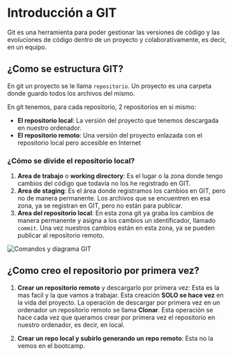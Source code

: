 # Introducción a GIT

Git es una herramienta para poder gestionar las versiones de código y las evoluciones de código dentro de un proyecto y colaborativamente, es decir, en un equipo.

## ¿Como se estructura GIT?

En git un proyecto se le llama `repositorio`. Un proyecto es una carpeta donde guardo todos los archivos del mismo.

En git tenemos, para cada repositorio, 2 repositorios en si mismo:

- **El repositorio local**: La versión del proyecto que tenemos descargada en nuestro ordenador.
- **El repositorio remoto**: Una versión del proyecto enlazada con el repositorio local pero accesible en Internet

### ¿Cómo se divide el repositorio local?

1. **Area de trabajo** o **working directory**: Es el lugar o la zona donde tengo cambios del código que todavía no los he registrado en GIT.
2. **Area de staging**: Es el área donde registramos los cambios en GIT, pero no de manera permanente. Los archivos que se encuentren en esa zona, ya se registran en GIT, pero no están para publicar.
3. **Area del repositorio local**: En esta zona git ya graba los cambios de manera permanente y asigna a los cambios un identificador, llamado `commit`. Una vez nuestros cambios están en esta zona, ya se pueden publicar al repositorio remoto.

![Comandos y diagrama GIT](https://i.stack.imgur.com/eRjU6.png)

## ¿Como creo el repositorio por primera vez?

1. **Crear un repositorio remoto** y descargarlo por primera vez: Esta es la mas facil y la que vamos a trabajar. Esta creación **SOLO se hace vez** en la vida del proyecto. La operación de descargar por primera vez en un ordenador un repositorio remoto se llama **Clonar**. Esta operación se hace cada vez que queramos crear por primera vez el repositorio en nuestro ordenador, es decir, en local.

2. **Crear un repo local y subirlo generando un repo remoto**: Esta no la vemos en el bootcamp.
